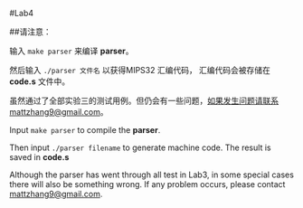 #Lab4

##请注意：

输入 `make parser` 来编译 **parser**。

然后输入 `./parser 文件名` 以获得MIPS32 汇编代码， 汇编代码会被存储在 **code.s** 文件中。

虽然通过了全部实验三的测试用例。但仍会有一些问题，如果发生问题请联系mattzhang9@gmail.com。 



Input `make parser` to compile the **parser**.

Then input `./parser filename` to generate machine code. The result is saved in **code.s**

Although the parser has went through all test in Lab3, in some special cases there will also be something wrong. If any problem occurs, please contact mattzhang9@gmail.com. 
